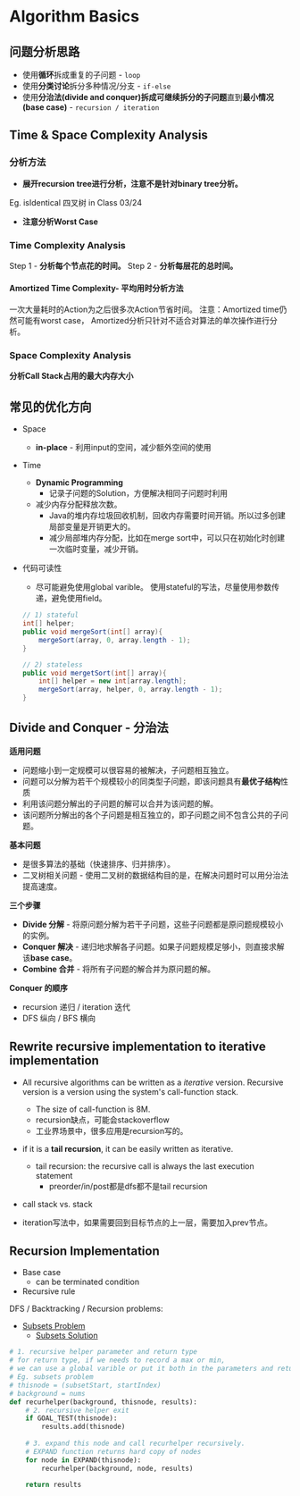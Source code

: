 <extoc></extoc>

# Algorithm Basics

## 问题分析思路

- 使用**循环**拆成重复的子问题 - `loop`
- 使用**分类讨论**拆分多种情况/分支 - `if-else`
- 使用**分治法(divide and conquer)**拆成**可继续拆分的子问题**直到**最小情况(base case)** - `recursion / iteration`

## Time & Space Complexity Analysis

### 分析方法

- **展开recursion tree进行分析，注意不是针对binary tree分析。**

Eg. isIdentical 四叉树 in Class 03/24

- **注意分析Worst Case**


### Time Complexity Analysis

Step 1 - **分析每个节点花的时间。**
Step 2 - **分析每层花的总时间。**

#### Amortized Time Complexity- 平均用时分析方法

一次大量耗时的Action为之后很多次Action节省时间。
注意：Amortized time仍然可能有worst case， Amortized分析只针对不适合对算法的单次操作进行分析。

### Space Complexity Analysis
**分析Call Stack占用的最大内存大小**

## 常见的优化方向

- Space
    - **in-place** - 利用input的空间，减少额外空间的使用
- Time
    - **Dynamic Programming** 
        - 记录子问题的Solution，方便解决相同子问题时利用
    - 减少内存分配释放次数。
        - Java的堆内存垃圾回收机制，回收内存需要时间开销。所以过多创建局部变量是开销更大的。
        - 减少局部堆内存分配，比如在merge sort中，可以只在初始化时创建一次临时变量，减少开销。
- 代码可读性    
    - 尽可能避免使用global varible。 使用stateful的写法，尽量使用参数传递，避免使用field。
    
    ```java
    // 1) stateful
    int[] helper;
    public void mergeSort(int[] array){
    	mergeSort(array, 0, array.length - 1);
    }
    
    // 2) stateless
    public void mergetSort(int[] array){
    	int[] helper = new int[array.length];
    	mergeSort(array, helper, 0, array.length - 1);
    }
    ```
    
## Divide and Conquer - 分治法

__适用问题__

- 问题缩小到一定规模可以很容易的被解决，子问题相互独立。
- 问题可以分解为若干个规模较小的同类型子问题，即该问题具有**最优子结构**性质
- 利用该问题分解出的子问题的解可以合并为该问题的解。
- 该问题所分解出的各个子问题是相互独立的，即子问题之间不包含公共的子问题。

__基本问题__

- 是很多算法的基础（快速排序、归并排序）。
- 二叉树相关问题 - 使用二叉树的数据结构目的是，在解决问题时可以用分治法提高速度。

__三个步骤__

- **Divide 分解** - 将原问题分解为若干子问题，这些子问题都是原问题规模较小的实例。
- **Conquer 解决** - 递归地求解各子问题。如果子问题规模足够小，则直接求解该**base case**。
- **Combine 合并** - 将所有子问题的解合并为原问题的解。

__Conquer 的顺序__

- recursion 递归 / iteration 迭代
- DFS 纵向 / BFS 横向

## Rewrite recursive implementation to iterative implementation


- All recursive algorithms can be written as a _iterative_ version. Recursive version is a version using the system's call-function stack.
    - The size of call-function is 8M.
    - recursion缺点，可能会stackoverflow
    - 工业界场景中，很多应用是recursion写的。

- if it is a **tail recursion**, it can be easily written as iterative.
    - tail recursion: the recursive call is always the last execution statement
        - preorder/in/post都是dfs都不是tail recursion
- call stack vs. stack
- iteration写法中，如果需要回到目标节点的上一层，需要加入prev节点。


## Recursion Implementation

- Base case
    - can be terminated condition
- Recursive rule


DFS / Backtracking / Recursion problems:

- [Subsets Problem](http://www.lintcode.com/zh-cn/problem/subsets-ii/#)
    - [Subsets Solution](http://www.jiuzhang.com/solutions/subsets/)

```python
# 1. recursive helper parameter and return type
# for return type, if we needs to record a max or min,
# we can use a global varible or put it both in the parameters and return type.
# Eg. subsets problem
# thisnode = (subsetStart, startIndex)
# background = nums
def recurhelper(background, thisnode, results):
    # 2. recursive helper exit
    if GOAL_TEST(thisnode):
        results.add(thisnode)
    
    # 3. expand this node and call recurhelper recursively.
    # EXPAND function returns hard copy of nodes
    for node in EXPAND(thisnode):
        recurhelper(background, node, results)
    
    return results
```
